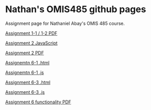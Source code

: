 # Nathan's OMIS485 github pages
Assignment page for Nathaniel Abay's OMIS 485 course.
<p class = "p"><a href="Assign1v2.pdf">Assignment 1-1 / 1-2 PDF</a></p> 
<p class = "p"><a href="rectangle.html">Assignment 2 JavaScript</a></p>
<p class = "p"><a href="Pics.html">Assignment 2 PDF</a></p>
<p class = "p"><a href="ex6_1.html">Assignemtn 6-1 .html</a></p>
<p class = "p"><a href="faqs.js">Assignemtn 6-1 .js</a></p>
<p class = "p"><a href="ex6_3.html">Assignment 6-3 .html</a></p>
<p class = "p"><a href="email_list.js">Assignment 6-3 .js</a></p>
<p class = "p"><a href="FunctionalityEx6_1-3.html">Assignment 6 functionality PDF</a></p>
